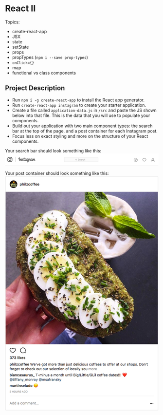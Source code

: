 # React II

Topics:

 * create-react-app
 * JSX
 * state
 * setState
 * props
 * propTypes (`npm i --save prop-types`)
 * `onClick={}`
 * map
 * functional vs class components


## Project Description

  * Run `npm i -g create-react-app` to install the React app generator.
  * Run `create-react-app instagram` to create your starter application.
  * Create a file called `application-data.js` in `/src` and paste the JS shown below into that file.  This is the data that you will use to populate your components.
  * Build out your application with two main component types: the search bar at the top of the page, and a post container for each Instagram post.
  * Focus less on exact styling and more on the structure of your React components.

  Your search bar should look something like this:
  ![alt tag](/assets/ig_search_bar.png)

  Your post container should look something like this:
  ![alt tag](/assets/ig_post.png)
